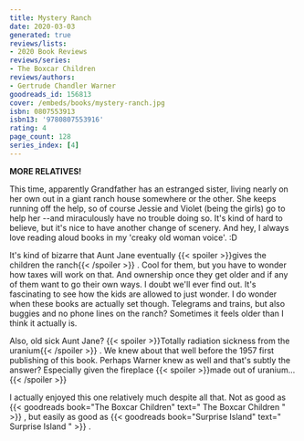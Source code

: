 ```yaml
---
title: Mystery Ranch
date: 2020-03-03
generated: true
reviews/lists:
- 2020 Book Reviews
reviews/series:
- The Boxcar Children
reviews/authors:
- Gertrude Chandler Warner
goodreads_id: 156813
cover: /embeds/books/mystery-ranch.jpg
isbn: 0807553913
isbn13: '9780807553916'
rating: 4
page_count: 128
series_index: [4]
---
```

**MORE RELATIVES!**  

This time, apparently Grandfather has an estranged sister, living nearly on her own out in a giant ranch house somewhere or the other. She keeps running off the help, so of course Jessie and Violet (being the girls) go to help her --and miraculously have no trouble doing so. It's kind of hard to believe, but it's nice to have another change of scenery. And hey, I always love reading aloud books in my 'creaky old woman voice'. :D  

<!--more-->

It's kind of bizarre that Aunt Jane eventually  {{< spoiler >}}gives the children the ranch{{< /spoiler >}}  . Cool for them, but you have to wonder how taxes will work on that. And ownership once they get older and if any of them want to go their own ways. I doubt we'll ever find out. It's fascinating to see how the kids are allowed to just wonder. I do wonder when these books are actually set though. Telegrams and trains, but also buggies and no phone lines on the ranch? Sometimes it feels older than I think it actually is.  

Also, old sick Aunt Jane?  {{< spoiler >}}Totally radiation sickness from the uranium{{< /spoiler >}}  . We knew about that well before the 1957 first publishing of this book. Perhaps Warner knew as well and that's subtly the answer? Especially given the fireplace  {{< spoiler >}}made out of uranium...{{< /spoiler >}}  

I actually enjoyed this one relatively much despite all that. Not as good as {{< goodreads book="The Boxcar Children" text=" The Boxcar Children " >}} , but easily as good as {{< goodreads book="Surprise Island" text=" Surprise Island " >}} .